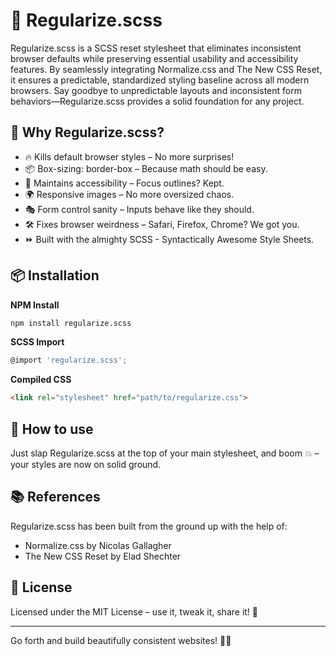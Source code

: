 # 🚀 Regularize.scss   

Regularize.scss is a SCSS reset stylesheet that eliminates inconsistent browser defaults while preserving essential usability and accessibility features. By seamlessly integrating Normalize.css and The New CSS Reset, it ensures a predictable, standardized styling baseline across all modern browsers. Say goodbye to unpredictable layouts and inconsistent form behaviors—Regularize.scss provides a solid foundation for any project.

## 🎯 Why Regularize.scss?

- 🔥 Kills default browser styles – No more surprises!
- 📦 Box-sizing: border-box – Because math should be easy.
- 🎨 Maintains accessibility – Focus outlines? Kept.
- 🌍 Responsive images – No more oversized chaos.
- 🎭 Form control sanity – Inputs behave like they should.
- 🛠️ Fixes browser weirdness – Safari, Firefox, Chrome? We got you.
- ⏩ Built with the almighty SCSS - Syntactically Awesome Style Sheets.

## 📦 Installation  

**NPM Install**
```sh
npm install regularize.scss
```
**SCSS Import**
```js
@import 'regularize.scss';
```
**Compiled CSS**
```html
<link rel="stylesheet" href="path/to/regularize.css">
```

## 🚀 How to use
Just slap Regularize.scss at the top of your main stylesheet, and boom 💥 – your styles are now on solid ground.

## 📚 References
Regularize.scss has been built from the ground up with the help of:
- Normalize.css by Nicolas Gallagher
- The New CSS Reset by Elad Shechter

## 📜 License

Licensed under the MIT License – use it, tweak it, share it! 💖

___

Go forth and build beautifully consistent websites! 🎨✨